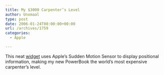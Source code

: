```yaml
---
title: My $3000 Carpenter’s Level
author: Unxmaal
type: post
date: 2006-01-24T00:00:00+00:00
url: /archives/1759
categories:
  - Apple

---
```

This neat [widget][1] uses Apple&#8217;s Sudden Motion Sensor to display positional information, making my new PowerBook the world&#8217;s most expensive carpenter&#8217;s level.

 [1]: http://pallit.lhi.is/palli/dashlevel/